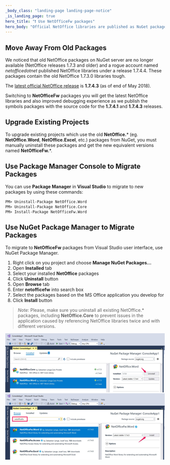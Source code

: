```yaml
---
_body_class: "landing-page landing-page-notice"
_is_landing_page: true
hero_title: "❗ Use NetOfficeFw packages"
hero_body: "Official NetOffice libraries are published as NuGet packages with prefix <strong>NetOfficeFw.*</strong>"
---
```


## Move Away From Old Packages

We noticed that old NetOffice packages on NuGet server are no longer available
(NetOffice releases 1.7.3 and older) and a rogue account named *netofficedotnet*
published NetOffice libraries under a release 1.7.4.4.
These packages contain the old NetOffice 1.7.3.0 libraries tough.

The [latest official NetOffice release](https://www.nuget.org/profiles/netoffice) is **1.7.4.3** (as of end of May 2018).

Switching to **NetOfficeFw** packages you will get the latest NetOffice libraries
and also improved debugging experience as we publish the symbols packages with
the source code for the **1.7.4.1** and **1.7.4.3** releases.


## Upgrade Existing Projects

To upgrade existing projects which use the old **NetOffice.*** (eg. **NetOffice.Word**, **NetOffice.Excel**, etc.) packages from NuGet,
you must manually uninstall these packages and get the new equivalent versions named **NetOfficeFw.***.

## Use Package Manager Console to Migrate Packages

You can use **Package Manager** in **Visual Studio** to migrate to new packages
by using these commands:

```
PM> Uninstall-Package NetOffice.Word
PM> Uninstall-Package NetOffice.Core
PM> Install-Package NetOfficeFw.Word
```


## Use NuGet Package Manager to Migrate Packages

To migrate to **NetOfficeFw** packages from Visual Studio user interface,
use NuGet Package Manager.

1. Right click on you project and choose **Manage NuGet Packages...**
0. Open **Installed** tab
0. Select your installed **NetOffice** packages
0. Click **Uninstall** button
0. Open **Browse** tab
0. Enter **netofficefw** into search box
0. Select the packages based on the MS Office application you develop for
0. Click **Install** button

> *Note:* Please, make sure you uninstall all existing NetOffice.* packages, including **NetOffice.Core**
to prevent issues in the application caused by referencing NetOffice libraries twice and
with different versions.

<img src="assets/nuget-vs-uninstall.jpg" width="1051" alt="Uninstall NetOffice packages">

<img src="assets/nuget-vs-install.jpg" width="1048" alt="Install NetOfficeFw packages">
